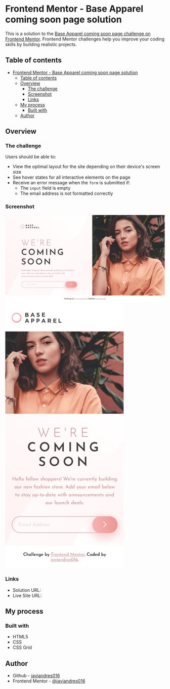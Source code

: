 # Frontend Mentor - Base Apparel coming soon page solution

This is a solution to the [Base Apparel coming soon page challenge on Frontend Mentor](https://www.frontendmentor.io/challenges/base-apparel-coming-soon-page-5d46b47f8db8a7063f9331a0). Frontend Mentor challenges help you improve your coding skills by building realistic projects.

## Table of contents

- [Frontend Mentor - Base Apparel coming soon page solution](#frontend-mentor---base-apparel-coming-soon-page-solution)
  - [Table of contents](#table-of-contents)
  - [Overview](#overview)
    - [The challenge](#the-challenge)
    - [Screenshot](#screenshot)
    - [Links](#links)
  - [My process](#my-process)
    - [Built with](#built-with)
  - [Author](#author)

## Overview

### The challenge

Users should be able to:

- View the optimal layout for the site depending on their device's screen size
- See hover states for all interactive elements on the page
- Receive an error message when the `form` is submitted if:
  - The `input` field is empty
  - The email address is not formatted correctly

### Screenshot

![mobile-preview](./screenshots/desktop-preview.png)
![desktop-preview](./screenshots/mobile-preview.png)

### Links

- Solution URL: []()
- Live Site URL: []()

## My process

### Built with

- HTML5
- CSS
- CSS Grid

## Author

- Github - [javiandres016](https://www.github.com/javiandres016)
- Frontend Mentor - [@javiandres016](https://www.frontendmentor.io/profile/javiandres016)
